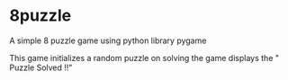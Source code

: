 # 8puzzle

A simple 8 puzzle game using python library pygame

This game initializes a random puzzle on solving the game displays the " Puzzle Solved !!"
